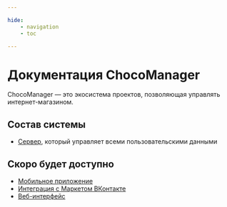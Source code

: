 ```yaml
---

hide:
    - navigation
    - toc

---
```


# Документация ChocoManager

ChocoManager — это экосистема проектов, позволяющая управлять интернет-магазином.

## Состав системы

- [Сервер](server/index.md), который управляет всеми пользовательскими данными

## Скоро будет доступно

- [Мобильное приложение](mobile/index.md)
- [Интеграция с Маркетом ВКонтакте](market/index.md)
- [Веб-интерфейс](web/index.md)